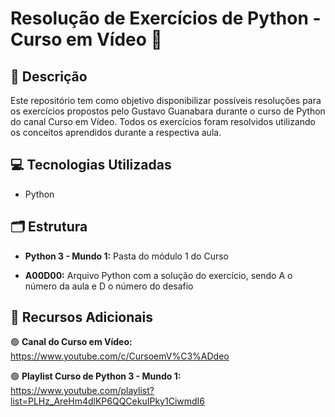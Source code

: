 # Resolução de Exercícios de Python - Curso em Vídeo 🐍

## 📝 Descrição
Este repositório tem como objetivo disponibilizar possíveis resoluções para os exercícios propostos pelo Gustavo Guanabara durante o curso de Python do canal Curso em Vídeo. Todos os exercícios foram resolvidos utilizando os conceitos aprendidos durante a respectiva aula.


## 💻 Tecnologias Utilizadas
* Python


## 🗂️ Estrutura
- **Python 3 - Mundo 1:** Pasta do módulo 1 do Curso

- **A00D00:** Arquivo Python com a solução do exercício, sendo A o número da aula e D o número do desafio

## 🔎 Recursos Adicionais

🟢 **Canal do Curso em Vídeo:** https://www.youtube.com/c/CursoemV%C3%ADdeo

🟢 **Playlist Curso de Python 3 - Mundo 1:** https://www.youtube.com/playlist?list=PLHz_AreHm4dlKP6QQCekuIPky1CiwmdI6

